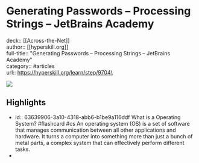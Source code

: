# Generating Passwords – Processing Strings – JetBrains Academy

deck:: [[Across-the-Net]]\
author:: [[hyperskill.org]]\
full-title:: "Generating Passwords – Processing Strings – JetBrains Academy"\
category:: #articles\
url:: https://hyperskill.org/learn/step/9704\

![](https://readwise-assets.s3.amazonaws.com/static/images/article1.be68295a7e40.png)
## Highlights
- id:: 63639906-3a10-4318-abb6-b1be9a116ddf
   What is a Operating System? #flashcard  #cs 
    An operating system (OS) is a set of software that manages communication between all other applications and hardware. It turns a computer into something more than just a bunch of metal parts, a complex system that can effectively perform different tasks.
-